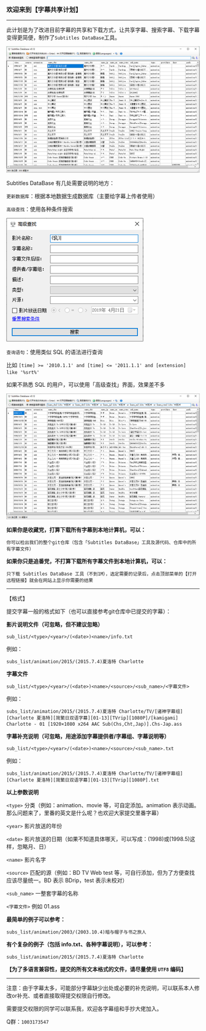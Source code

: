 ﻿### 欢迎来到【字幕共享计划】
<hr />

此计划是为了改进目前字幕的共享和下载方式，让共享字幕、搜索字幕、下载字幕变得更简便，制作了`Subtitles DataBase`工具。

<img src="doc/01.png" />

Subtitles DataBase 有几处需要说明的地方：

`更新数据库`：根据本地数据生成数据库（主要给字幕上传者使用）

`高级查找`：使用各种条件搜索

<img src="doc/02.png" />

`查询语句`：使用类似 SQL 的语法进行查询

比如
`[time] >= '2010.1.1' and [time] <= '2011.1.1' and [extension] like '%srt%'`

如果不熟悉 SQL 的用户，可以使用「高级查找」界面，效果差不多

<img src="doc/03.png" />

**如果你是收藏党，打算下载所有字幕到本地计算机，可以：**

    你可以检出我们的整个git仓库（包含「Subtitles DataBase」工具及源代码、仓库中的所有字幕文件）

**如果你只是追番党，不打算下载所有字幕文件到本地计算机，可以：**

    只下载 Subtitles DataBase 工具（不到1M），选定需要的记录后，点击顶部菜单的【打开远程链接】就会在网站上显示你需要的结果
<hr />

【格式】

提交字幕一般的格式如下（也可以直接参考git仓库中已提交的字幕）：

**影片说明文件（可忽略，但不建议忽略）**

    sub_list/<type>/<year>/(<date>)<name>/info.txt

例如：

    subs_list/animation/2015/(2015.7.4)夏洛特 Charlotte

**字幕文件**

    sub_list/<type>/<year>/(<date>)<name>/<source>/<sub_name>/<字幕文件>

例如：

    subs_list/animation/2015/(2015.7.4)夏洛特 Charlotte/TV/[诸神字幕组][Charlotte 夏洛特][简繁日双语字幕][01-13][TVrip][1080P]/[kamigami] Charlotte - 01 [1920×1080 x264 AAC Sub(Chs,Cht,Jap)].Chs-Jap.ass

**字幕补充说明（可忽略，用途添加字幕提供者/字幕组、字幕说明等）**

    sub_list/<type>/<year>/(<date>)<name>/<source>/<sub_name>.txt

例如：

    subs_list/animation/2015/(2015.7.4)夏洛特 Charlotte/TV/[诸神字幕组][Charlotte 夏洛特][简繁日双语字幕][01-13][TVrip][1080P].txt

**以上参数说明**

`<type>` 分类（例如：animation、movie 等，可自定添加。animation 表示动画。那么问题来了，里番的英文是什么呢？也欢迎大家提交里番字幕）

`<year>` 影片放送的年份

`<date>` 影片放送的日期（如果不知道具体哪天，可以写成：(1998)或(1998.5)这样，忽略月、日）

`<name>` 影片名字

`<source>` 匹配的源（例如：BD TV Web test 等，可自行添加，但为了方便查找应该尽量统一。BD 表示 BDrip，test 表示未校对）

`<sub_name>` 一整套字幕的名称

`<字幕文件>` 例如 01.ass

**最简单的例子可以参考：**

    subs_list/animation/2003/(2003.10.4)暗与帽子与书之旅人

**有个复杂的例子（包括 info.txt、各种字幕说明），可以参考：**

    subs_list/animation/2015/(2015.7.4)夏洛特 Charlotte

**【为了多语言兼容性，提交的所有文本格式的文件，请尽量使用 `UTF8` 编码】**
<hr />

注意：由于字幕太多，可能部分字幕缺少出处或必要的补充说明，可以联系本人修改or补充、或者直接取得提交权限自行修改。

需要提交权限的同学可以联系我，欢迎各字幕组和手抄大佬加入。

Q群：`1003173547`
